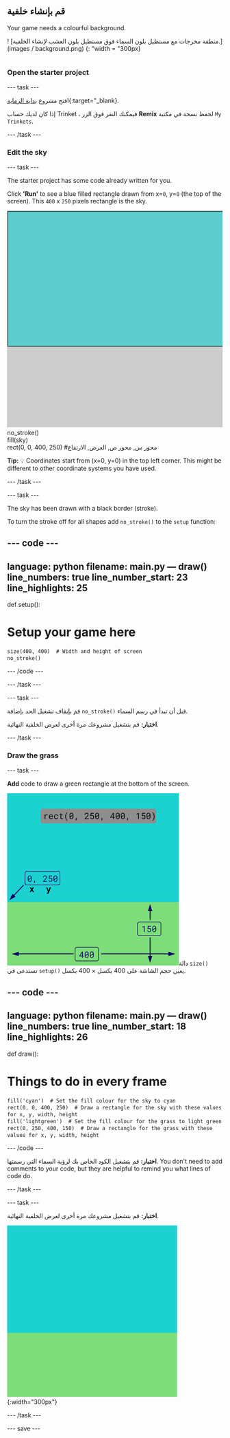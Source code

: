 ## قم بإنشاء خلفية

<div style="display: flex; flex-wrap: wrap">
<div style="flex-basis: 200px; flex-grow: 1; margin-right: 15px;">
Your game needs a colourful background.
</div>
<div>

! [منطقة مخرجات مع مستطيل بلون السماء فوق مستطيل بلون العشب لإنشاء الخلفية.] (images / background.png) {: "width = "300px}

</div>
</div>

### Open the starter project

--- task ---

افتح مشروع [بداية الرماية](https://trinket.io/python/eb67937f99){:target="_blank}.

إذا كان لديك حساب Trinket ، فيمكنك النقر فوق الزر **Remix** لحفظ نسخة في مكتبة `My Trinkets`.

--- /task ---

### Edit the sky

--- task ---

The starter project has some code already written for you.

Click **'Run'** to see a blue filled rectangle drawn from x=`0`, y=`0` (the top of the screen). This `400` x `250` pixels rectangle is the sky.

![مستطيل أزرق حوله حدود سوداء وفوق مستطيل رمادي. The top left corner of the canvas is marked as x=0, y=0 this is the origin of the rectangle. The width is highlighted as 400 and the height as 250. The code rect(0, 0, 400, 250) is shown.](images/sky_stroke.png)no_stroke()   
fill(sky)   
rect(0, 0, 400, 250) #محور س, محور ص, العرض, الارتفاع

**Tip:** 💡 Coordinates start from (x=0, y=0) in the top left corner. This might be different to other coordinate systems you have used.

--- /task ---

--- task ---

The sky has been drawn with a black border (stroke).

To turn the stroke off for all shapes add `no_stroke()` to the `setup` function:

--- code ---
---
language: python filename: main.py — draw() line_numbers: true line_number_start: 23
line_highlights: 25
---
def setup():
# Setup your game here

    size(400, 400)  # Width and height of screen
    no_stroke()

--- /code ---

--- /task ---

--- task ---

قم بإيقاف تشغيل الحد بإضافة `no_stroke()` قبل أن تبدأ في رسم السماء.

**اختبار:** قم بتشغيل مشروعك مرة أخرى لعرض الخلفية النهائية.

--- /task ---

### Draw the grass

--- task ---

**Add** code to draw a green rectangle at the bottom of the screen.

![The output area with a sky-coloured rectangle above a grass-coloured rectangle to create the background. The top left corner of the rectangle is marked as x=0, y=250 this is the origin of the rectangle. The width is highlighted as 400 and the height as 150. The code rect(0, 250, 400, 150) is shown.](images/green-grass.png)دالة `size()` تستدعى في `setup()` يعين حجم الشاشة على 400 بكسل × 400 بكسل.

--- code ---
---
language: python filename: main.py — draw() line_numbers: true line_number_start: 18
line_highlights: 26
---
def draw():
# Things to do in every frame

    fill('cyan')  # Set the fill colour for the sky to cyan
    rect(0, 0, 400, 250)  # Draw a rectangle for the sky with these values for x, y, width, height
    fill('lightgreen')  # Set the fill colour for the grass to light green
    rect(0, 250, 400, 150)  # Draw a rectangle for the grass with these values for x, y, width, height

--- /code ---

**اختبار:** قم بتشغيل الكود الخاص بك لرؤية السماء التي رسمتها. You don't need to add comments to your code, but they are helpful to remind you what lines of code do.

--- /task ---

--- task ---

**اختبار:** قم بتشغيل مشروعك مرة أخرى لعرض الخلفية النهائية.

![The output area with a sky-coloured rectangle above a grass-coloured rectangle to create the background.](images/background.png){:width="300px"}

--- /task ---

--- save ---